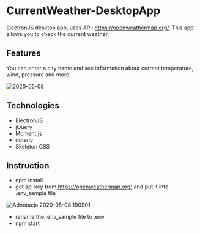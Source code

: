 # CurrentWeather-DesktopApp
ElectronJS desktop app, uses API: https://openweathermap.org/. This app allows you to check the current weather.

## Features
You can enter a city name and see information about current temperature, wind, pressure and more.

![2020-05-08](https://user-images.githubusercontent.com/34821903/81429885-c8339b00-915e-11ea-9c2a-41c9d5282554.png)

## Technologies
- ElectronJS
- jQuery
- Moment.js
- dotenv
- Skeleton CSS

## Instruction
- npm install
- get api key from https://openweathermap.org/ and put it into .env_sample file

![Adnotacja 2020-05-08 190901](https://user-images.githubusercontent.com/34821903/81430258-6cb5dd00-915f-11ea-9f09-260f1b8f2e45.png)
- rename the .env_sample file to .env
- npm start
